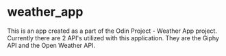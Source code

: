 # weather_app
This is an app created as a part of the Odin Project - Weather App project. Currently there are 2 API's utilized with this application.
They are the Giphy API and the Open Weather API.
